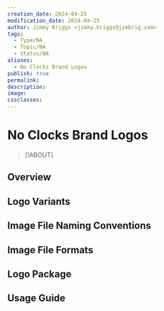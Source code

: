 ```yaml
---
creation_date: 2024-04-25
modification_date: 2024-04-25
author: Jimmy Briggs <jimmy.briggs@jimbrig.com>
tags:
  - Type/NA
  - Topic/NA
  - Status/NA
aliases:
  - No Clocks Brand Logos
publish: true
permalink:
description:
image:
cssclasses:
---
```


# No Clocks Brand Logos

> [!ABOUT]

## Overview

## Logo Variants

## Image File Naming Conventions

## Image File Formats

## Logo Package

## Usage Guide


